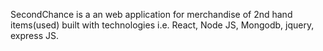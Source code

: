 SecondChance is a an web application for merchandise of 2nd hand items(used) built with technologies i.e. React, Node JS, Mongodb, jquery, express JS. 
